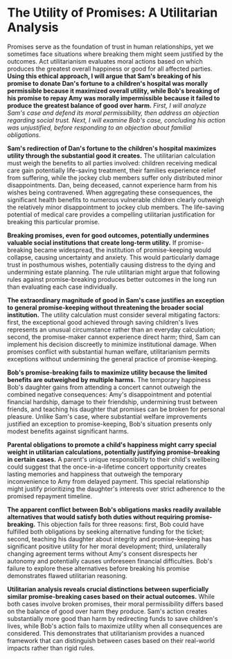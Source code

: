 # The Utility of Promises: A Utilitarian Analysis

Promises serve as the foundation of trust in human relationships, yet we sometimes face situations where breaking them might seem justified by the outcomes. Act utilitarianism evaluates moral actions based on which produces the greatest overall happiness or good for all affected parties. **Using this ethical approach, I will argue that Sam's breaking of his promise to donate Dan's fortune to a children's hospital was morally permissible because it maximized overall utility, while Bob's breaking of his promise to repay Amy was morally impermissible because it failed to produce the greatest balance of good over harm.** _First, I will analyze Sam's case and defend its moral permissibility, then address an objection regarding social trust. Next, I will examine Bob's case, concluding his action was unjustified, before responding to an objection about familial obligations._

**Sam's redirection of Dan's fortune to the children's hospital maximizes utility through the substantial good it creates.** The utilitarian calculation must weigh the benefits to all parties involved: children receiving medical care gain potentially life-saving treatment, their families experience relief from suffering, while the jockey club members suffer only distributed minor disappointments. Dan, being deceased, cannot experience harm from his wishes being contravened. When aggregating these consequences, the significant health benefits to numerous vulnerable children clearly outweigh the relatively minor disappointment to jockey club members. The life-saving potential of medical care provides a compelling utilitarian justification for breaking this particular promise.

**Breaking promises, even for good outcomes, potentially undermines valuable social institutions that create long-term utility.** If promise-breaking became widespread, the institution of promise-keeping would collapse, causing uncertainty and anxiety. This would particularly damage trust in posthumous wishes, potentially causing distress to the dying and undermining estate planning. The rule utilitarian might argue that following rules against promise-breaking produces better outcomes in the long run than evaluating each case individually.

**The extraordinary magnitude of good in Sam's case justifies an exception to general promise-keeping without threatening the broader social institution.** The utility calculation must consider several mitigating factors: first, the exceptional good achieved through saving children's lives represents an unusual circumstance rather than an everyday calculation; second, the promise-maker cannot experience direct harm; third, Sam can implement his decision discreetly to minimize institutional damage. When promises conflict with substantial human welfare, utilitarianism permits exceptions without undermining the general practice of promise-keeping.

**Bob's promise-breaking fails to maximize utility because the limited benefits are outweighed by multiple harms.** The temporary happiness Bob's daughter gains from attending a concert cannot outweigh the combined negative consequences: Amy's disappointment and potential financial hardship, damage to their friendship, undermining trust between friends, and teaching his daughter that promises can be broken for personal pleasure. Unlike Sam's case, where substantial welfare improvements justified an exception to promise-keeping, Bob's situation presents only modest benefits against significant harms.

**Parental obligations to promote a child's happiness might carry special weight in utilitarian calculations, potentially justifying promise-breaking in certain cases.** A parent's unique responsibility to their child's wellbeing could suggest that the once-in-a-lifetime concert opportunity creates lasting memories and happiness that outweigh the temporary inconvenience to Amy from delayed payment. This special relationship might justify prioritizing the daughter's interests over strict adherence to the promised repayment timeline.

**The apparent conflict between Bob's obligations masks readily available alternatives that would satisfy both duties without requiring promise-breaking.** This objection fails for three reasons: first, Bob could have fulfilled both obligations by seeking alternative funding for the ticket; second, teaching his daughter about integrity and promise-keeping has significant positive utility for her moral development; third, unilaterally changing agreement terms without Amy's consent disrespects her autonomy and potentially causes unforeseen financial difficulties. Bob's failure to explore these alternatives before breaking his promise demonstrates flawed utilitarian reasoning.

**Utilitarian analysis reveals crucial distinctions between superficially similar promise-breaking cases based on their actual outcomes.** While both cases involve broken promises, their moral permissibility differs based on the balance of good over harm they produce. Sam's action creates substantially more good than harm by redirecting funds to save children's lives, while Bob's action fails to maximize utility when all consequences are considered. This demonstrates that utilitarianism provides a nuanced framework that can distinguish between cases based on their real-world impacts rather than rigid rules.